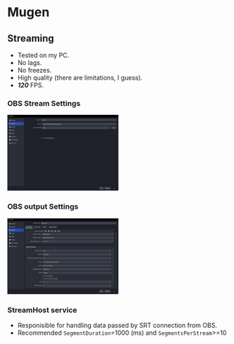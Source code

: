 # Mugen

## Streaming
- Tested on my PC.
- No lags.
- No freezes.
- High quality (there are limitations, I guess).
- ***120***  FPS.

### OBS Stream Settings
<img width="50%" src="docs/screenshots/obs_stream_settings.jpg">

### OBS output Settings
<img width="50%" src="docs/screenshots/obs_output_settings.jpg">

### StreamHost service
- Responisible for handling data passed by SRT connection from OBS.
- Recommended `SegmentDuration`=1000 (ms) and `SegmentsPerStream`>=10
